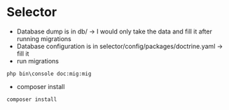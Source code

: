 # Selector

* Database dump is in db/ -> I would only take the data and fill it after running migrations
* Database configuration is in selector/config/packages/doctrine.yaml -> fill it
* run migrations 
```
php bin\console doc:mig:mig
```
* composer install
```
composer install
```